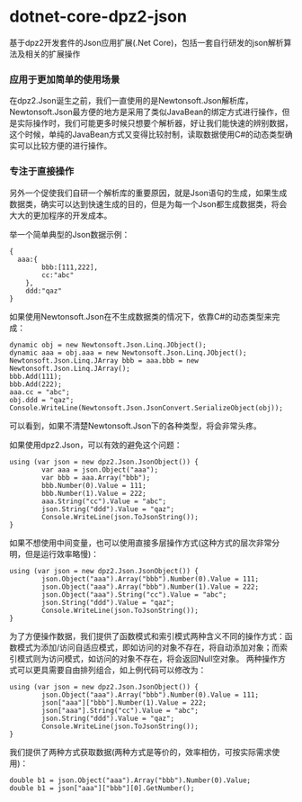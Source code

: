 # dotnet-core-dpz2-json

基于dpz2开发套件的Json应用扩展(.Net Core)，包括一套自行研发的json解析算法及相关的扩展操作

### 应用于更加简单的使用场景

在dpz2.Json诞生之前，我们一直使用的是Newtonsoft.Json解析库，Newtonsoft.Json最方便的地方是采用了类似JavaBean的绑定方式进行操作，但是实际操作时，我们可能更多时候只想要个解析器，好让我们能快速的辨别数据，这个时候，单纯的JavaBean方式又变得比较肘制，读取数据使用C#的动态类型确实可以比较方便的进行操作。

### 专注于直接操作

另外一个促使我们自研一个解析库的重要原因，就是Json语句的生成，如果生成数据类，确实可以达到快速生成的目的，但是为每一个Json都生成数据类，将会大大的更加程序的开发成本。

举一个简单典型的Json数据示例：

```
{
  aaa:{
		bbb:[111,222],
		cc:"abc"
	},
	ddd:"qaz"
}
```

如果使用Newtonsoft.Json在不生成数据类的情况下，依靠C#的动态类型来完成：

```
dynamic obj = new Newtonsoft.Json.Linq.JObject();
dynamic aaa = obj.aaa = new Newtonsoft.Json.Linq.JObject();
Newtonsoft.Json.Linq.JArray bbb = aaa.bbb = new Newtonsoft.Json.Linq.JArray();
bbb.Add(111);
bbb.Add(222);
aaa.cc = "abc";
obj.ddd = "qaz";
Console.WriteLine(Newtonsoft.Json.JsonConvert.SerializeObject(obj));
```

可以看到，如果不清楚Newtonsoft.Json下的各种类型，将会非常头疼。

如果使用dpz2.Json，可以有效的避免这个问题：

```
using (var json = new dpz2.Json.JsonObject()) {
		var aaa = json.Object("aaa");
		var bbb = aaa.Array("bbb");
		bbb.Number(0).Value = 111;
		bbb.Number(1).Value = 222;
		aaa.String("cc").Value = "abc";
		json.String("ddd").Value = "qaz";
		Console.WriteLine(json.ToJsonString());
}
```

如果不想使用中间变量，也可以使用直接多层操作方式(这种方式的层次非常分明，但是运行效率略慢)：

```
using (var json = new dpz2.Json.JsonObject()) {
		json.Object("aaa").Array("bbb").Number(0).Value = 111;
		json.Object("aaa").Array("bbb").Number(1).Value = 222;
		json.Object("aaa").String("cc").Value = "abc";
		json.String("ddd").Value = "qaz";
		Console.WriteLine(json.ToJsonString());
}
```

为了方便操作数据，我们提供了函数模式和索引模式两种含义不同的操作方式：函数模式为添加/访问自适应模式，即如访问的对象不存在，将自动添加对象；而索引模式则为访问模式，如访问的对象不存在，将会返回Null空对象。
两种操作方式可以更具需要自由排列组合，如上例代码可以修改为：

```
using (var json = new dpz2.Json.JsonObject()) {
		json.Object("aaa").Array("bbb").Number(0).Value = 111;
		json["aaa"]["bbb"].Number(1).Value = 222;
		json["aaa"].String("cc").Value = "abc";
		json.String("ddd").Value = "qaz";
		Console.WriteLine(json.ToJsonString());
}
```

我们提供了两种方式获取数据(两种方式是等价的，效率相仿，可按实际需求使用)：

```
double b1 = json.Object("aaa").Array("bbb").Number(0).Value;
double b1 = json["aaa"]["bbb"][0].GetNumber();
```
